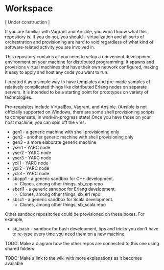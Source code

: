 
# Workspace


\[ Under construction \]

If you are familiar with Vagrant and Ansible, you would know what
this repository is. If you do not, you should - virtualization and
all sorts of orchestration and provisioning are hard to void regardless of
what kind of software-related activity you are involved in.

This repository contains all you need to setup a convenient development
environment on your machine for distributed programming.
It spawns and provisions virtual machines that have their own network
configured, making it easy to apply and host any code you want to run.

I created it as a simple way to have templates and pre-made samples
of relatively complicated things like distributed Erlang nodes on separate
servers.
It is intended to be a starting point for prototypes on variety of
technologies.

Pre-requisites include VirtualBox, Vagrant, and Ansible.
(Ansible is not officially supported on Windows, there are some
shell provisioning scripts to compensate, in work-in-progress state)
Once you have those on your host machine, you can spin off the vms:

* gen1 - a generic machine with shell provisioning only
* gen2 - another generic machine with shell provisioning only
* gen3 - a more elaborate generic machine
* yser1 - YARC node
* yser2 - YARC node
* yser3 - YARC node
* ycli1 - YARC node
* ycli2 - YARC node
* ycli3 - YARC node
* sbcpp1 - a generic sandbox for C++ development.
    * Clones, among other things, sb_cpp repo
* sberl1 - a generic sandbox for Erlang development.
    * Clones, among other things, sb_erl repo
* sbsc1 - a generic sandbox for Scala development.
    * Clones, among other things, sb_scala repo

Other sandbox repositories could be provisioned on these boxes. For example,

* sb_bash - sandbox for bash development, tips and tricks you don't have
    to re-type every time you need them on a new machine.


TODO: Make a diagram how the other repos are connected to this one using
shared folders.

TODO: Make a link to the wiki with more explanations as it becomes available






